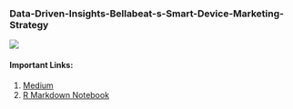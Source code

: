 ### Data-Driven-Insights-Bellabeat-s-Smart-Device-Marketing-Strategy
![](https://user-images.githubusercontent.com/7065401/52071924-c003ad80-2562-11e9-8297-1c6595f8a7ff.png)

#### Important Links:

1. [Medium](https://medium.com/@hmntyadav/data-driven-insights-bellabeats-smart-device-marketing-strategy-95bd535e285d)
2. [R Markdown Notebook](https://rpubs.com/hmntyadav/Data-Driven-Insights-Bellabeats-Smart-Device-Marketing-Strategy)
